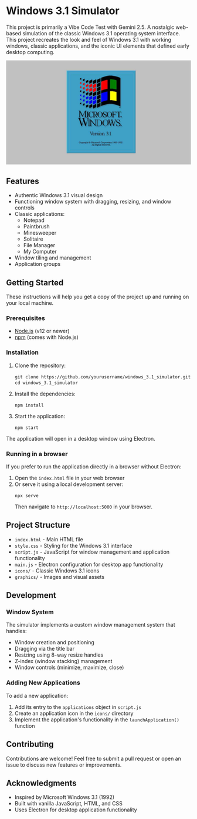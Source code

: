 # Windows 3.1 Simulator

This project is primarily a Vibe Code Test with Gemini 2.5.
A nostalgic web-based simulation of the classic Windows 3.1 operating system interface. This project recreates the look and feel of Windows 3.1 with working windows, classic applications, and the iconic UI elements that defined early desktop computing.

![Windows 3.1 Simulator Screenshot](graphics/win31_start.png)

## Features

- Authentic Windows 3.1 visual design
- Functioning window system with dragging, resizing, and window controls
- Classic applications:
  - Notepad
  - Paintbrush
  - Minesweeper
  - Solitaire
  - File Manager
  - My Computer
- Window tiling and management
- Application groups

## Getting Started

These instructions will help you get a copy of the project up and running on your local machine.

### Prerequisites

- [Node.js](https://nodejs.org/) (v12 or newer)
- [npm](https://www.npmjs.com/) (comes with Node.js)

### Installation

1. Clone the repository:
   ```
   git clone https://github.com/yourusername/windows_3.1_simulator.git
   cd windows_3.1_simulator
   ```

2. Install the dependencies:
   ```
   npm install
   ```

3. Start the application:
   ```
   npm start
   ```

The application will open in a desktop window using Electron.

### Running in a browser

If you prefer to run the application directly in a browser without Electron:

1. Open the `index.html` file in your web browser
2. Or serve it using a local development server:
   ```
   npx serve
   ```
   Then navigate to `http://localhost:5000` in your browser.

## Project Structure

- `index.html` - Main HTML file
- `style.css` - Styling for the Windows 3.1 interface
- `script.js` - JavaScript for window management and application functionality
- `main.js` - Electron configuration for desktop app functionality
- `icons/` - Classic Windows 3.1 icons
- `graphics/` - Images and visual assets

## Development

### Window System

The simulator implements a custom window management system that handles:
- Window creation and positioning
- Dragging via the title bar
- Resizing using 8-way resize handles
- Z-index (window stacking) management
- Window controls (minimize, maximize, close)

### Adding New Applications

To add a new application:

1. Add its entry to the `applications` object in `script.js`
2. Create an application icon in the `icons/` directory
3. Implement the application's functionality in the `launchApplication()` function

## Contributing

Contributions are welcome! Feel free to submit a pull request or open an issue to discuss new features or improvements.



## Acknowledgments

- Inspired by Microsoft Windows 3.1 (1992)
- Built with vanilla JavaScript, HTML, and CSS
- Uses Electron for desktop application functionality
